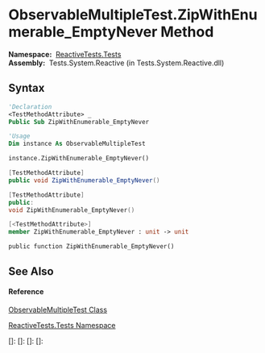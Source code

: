 # ObservableMultipleTest.ZipWithEnumerable\_EmptyNever Method

**Namespace:**  [ReactiveTests.Tests](ReactiveTests.Tests\ReactiveTests.Tests.md)  
**Assembly:**  Tests.System.Reactive (in Tests.System.Reactive.dll)

## Syntax

```vb
'Declaration
<TestMethodAttribute> _
Public Sub ZipWithEnumerable_EmptyNever
```

```vb
'Usage
Dim instance As ObservableMultipleTest

instance.ZipWithEnumerable_EmptyNever()
```

```csharp
[TestMethodAttribute]
public void ZipWithEnumerable_EmptyNever()
```

```c++
[TestMethodAttribute]
public:
void ZipWithEnumerable_EmptyNever()
```

```fsharp
[<TestMethodAttribute>]
member ZipWithEnumerable_EmptyNever : unit -> unit 
```

```jscript
public function ZipWithEnumerable_EmptyNever()
```

## See Also

#### Reference

[ObservableMultipleTest Class](ObservableMultipleTest\ObservableMultipleTest.md)

[ReactiveTests.Tests Namespace](ReactiveTests.Tests\ReactiveTests.Tests.md)

[]: 
[]: 
[]: 
[]: 